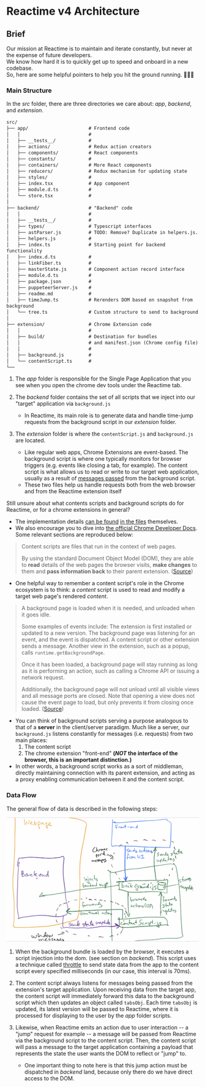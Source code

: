# Reactime v4 Architecture

## Brief
Our mission at Reactime is to maintain and iterate constantly, but never at the expense of future developers.<br />We know how hard it is to quickly get up to speed and onboard in a new codebase.<br />So, here are some helpful pointers to help you hit the ground running. 🏃🏾💨

### Main Structure

In the *src* folder, there are three directories we care about: *app*, *backend*, and *extension*. 
```
src/
├── app/                      # Frontend code
│   │                         #
│   ├── __tests__/            #
│   ├── actions/              # Redux action creators
│   ├── components/           # React components
│   ├── constants/            #
│   ├── containers/           # More React components
│   ├── reducers/             # Redux mechanism for updating state
│   ├── styles/               #
│   ├── index.tsx             # App component 
│   ├── module.d.ts           #
│   └── store.tsx             #
│
├── backend/                  # "Backend" code
│   │                         #
│   ├── __tests__/            #
│   ├── types/                # Typescript interfaces
│   ├── astParser.js          # TODO: Remove? Duplicate in helpers.js.
│   ├── helpers.js            # 
│   ├── index.ts              # Starting point for backend functionality 
│   ├── index.d.ts            # 
│   ├── linkFiber.ts          # 
│   ├── masterState.js        # Component action record interface
│   ├── module.d.ts           #
│   ├── package.json          #
│   ├── puppeteerServer.js    #
│   ├── readme.md             # 
│   ├── timeJump.ts           # Rerenders DOM based on snapshot from background
│   └── tree.ts               # Custom structure to send to background
│
├── extension/                # Chrome Extension code
│   │                         #
│   ├── build/                # Destination for bundles
│   │                         # and manifest.json (Chrome config file)
│   │                         #
│   ├── background.js         # 
│   └── contentScript.ts      # 
└──
```

1. The *app* folder is responsible for the Single Page Application that you see when you open the chrome dev tools under the Reactime tab. 

2. The *backend* folder contains the set of all scripts that we inject into our "target" application via `background.js`
    - In Reactime, its main role is to generate data and handle time-jump requests from the background script in our *extension* folder.

3. The *extension* folder is where the `contentScript.js` and `background.js` are located. 
    - Like regular web apps, Chrome Extensions are event-based. The background script is where one typically monitors for browser triggers (e.g. events like closing a tab, for example). The content script is what allows us to read or write to our target web application, usually as a result of [messages passed](https://developer.chrome.com/extensions/messaging) from the background script.
    - These two files help us handle requests both from the web browser and from the Reactime extension itself

Still unsure about what contents scripts and background scripts do for Reactime, or for a chrome extensions in general?
  - The implementation details [can be found](./src/extension/background.js) [in the files](./src/extension/contentScript.ts) themselves.
  - We also encourage you to dive into [the official Chrome Developer Docs](https://developer.chrome.com/home). Some relevant sections are reproduced below:

> Content scripts are files that run in the context of web pages. 
>
> By using the standard Document Object Model (DOM), they are able to **read** details of the web pages the browser visits, **make changes** to them and **pass information back** to their parent extension. ([Source](https://developer.chrome.com/extensions/content_scripts))

- One helpful way to remember a content script's role in the Chrome ecosystem is to think: a *content* script is used to read and modify a target web page's rendered *content*. 

>A background page is loaded when it is needed, and unloaded when it goes idle.
>
> Some examples of events include:
>The extension is first installed or updated to a new version.
>The background page was listening for an event, and the event is dispatched.
>A content script or other extension sends a message.
>Another view in the extension, such as a popup, calls `runtime.getBackgroundPage`.
> 
>Once it has been loaded, a background page will stay running as long as it is performing an action, such as calling a Chrome API or issuing a network request.
>
> Additionally, the background page will not unload until all visible views and all message ports are closed. Note that opening a view does not cause the event page to load, but only prevents it from closing once loaded. ([Source](https://developer.chrome.com/extensions/background_pages))

- You can think of background scripts serving a purpose analogous to that of a **server** in the client/server paradigm. Much like a server, our `background.js` listens constantly for messages (i.e. requests) from two main places:
  1. The content script
  2. The chrome extension "front-end" **(*NOT* the interface of the browser, this is an important distinction.)** 
- In other words, a background script works as a sort of middleman, directly maintaining connection with its parent extension, and acting as a proxy enabling communication between it and the content script. 


### Data Flow

The general flow of data is described in the following steps:

![demo](./AppStructureDiagram.png)

1. When the background bundle is loaded by the browser, it executes a script injection into the dom. (see section on *backend*). This script uses a technique called [throttle](https://medium.com/@bitupon.211/debounce-and-throttle-160affa5457b) to send state data from the app to the content script every specified milliseconds (in our case, this interval is 70ms).

2. The content script always listens for messages being passed from the extension's target application. Upon receiving data from the target app, the content script will immediately forward this data to the background script which then updates an object called `tabsObj`. Each time `tabsObj` is updated, its latest version will be passed to Reactime, where it is processed for displaying to the user by the *app* folder scripts.

3. Likewise, when Reactime emits an action due to user interaction -- a "jump" request for example --  a message will be passed from Reactime via the background script to the content script. Then, the content script will pass a message to the target application containing a payload that represents the state the user wants the DOM to reflect or "jump" to.
    - One important thing to note here is that this jump action must be dispatched in *backend* land, because only there do we have direct access to the DOM.
